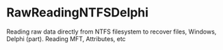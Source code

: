 # RawReadingNTFSDelphi
Reading raw data directly from NTFS filesystem to recover files, Windows, Delphi (part). Reading MFT, Attributes, etc
